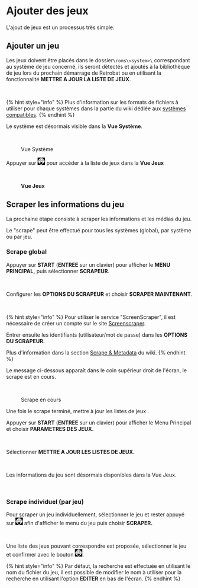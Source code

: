 # Ajouter des jeux

L'ajout de jeux est un processus très simple.

## Ajouter un jeu

Les jeux doivent être placés dans le dossier`\roms\<system>\` correspondant au système de jeu concerné, ils seront détectés et ajoutés à la bibliothèque de jeu lors du prochain démarrage de Retrobat ou en utilisant la fonctionnalité **METTRE A JOUR LA LISTE DE JEUX**.&#x20;

<div align="left">

<figure><img src="https://i.imgur.com/ayxotgu.png" alt=""><figcaption></figcaption></figure>

</div>

{% hint style="info" %}
Plus d'information sur les formats de fichiers à utiliser pour chaque systèmes dans la partie du wiki dédiée aux [systèmes compatibles](../systemes-and-emulateurs/supported-game-systems/).
{% endhint %}

Le système est désormais visible dans la **Vue Système**.

<div align="left">

<figure><img src="https://i.imgur.com/tpCLVFH.png" alt=""><figcaption><p>Vue Système</p></figcaption></figure>

</div>

Appuyer sur ![](<../.gitbook/assets/image (20).png>) pour accéder à la liste de jeux dans la **Vue Jeux**

<div align="left">

<figure><img src="https://i.imgur.com/H4z3WrO.png" alt=""><figcaption><p><strong>Vue Jeux</strong></p></figcaption></figure>

</div>

## Scraper les informations du jeu

La prochaine étape consiste à scraper les informations et les médias du jeu.

Le "scrape" peut être effectué pour tous les systèmes (global), par système ou par jeu.

### Scrape global

Appuyer sur **START** (**ENTREE** sur un clavier) pour afficher le **MENU PRINCIPAL,** puis sélectionner **SCRAPEUR**.

<div align="left">

<figure><img src="https://i.imgur.com/r32aLJ2.png" alt=""><figcaption></figcaption></figure>

</div>

Configurer les **OPTIONS DU SCRAPEUR** et choisir **SCRAPER MAINTENANT**.

<div align="left">

<figure><img src="https://i.imgur.com/4Byj2K3.png" alt=""><figcaption></figcaption></figure>

</div>

{% hint style="info" %}
Pour utiliser le service "ScreenScraper", il est nécessaire de créer un compte sur le site [Screenscraper](https://www.screenscraper.fr/).&#x20;

Entrer ensuite les identifiants (utilisateur/mot de passe) dans les **OPTIONS DU SCRAPEUR.**

Plus d'information dans la section [Scrape & Metadata](../navigation/scraping-and-metadata.md) du wiki.
{% endhint %}

Le message ci-dessous apparaît dans le coin supérieur droit de l'écran, le scrape est en cours.

<div align="left">

<figure><img src="https://i.imgur.com/V7ng0Nd.png" alt=""><figcaption><p>Scrape en cours</p></figcaption></figure>

</div>

Une fois le scrape terminé, mettre à jour les listes de jeux .

Appuyer sur **START** (**ENTREE** sur un clavier) pour afficher le Menu Principal et choisir **PARAMETRES DES JEUX.**

<div align="left">

<figure><img src="https://i.imgur.com/GYcVpVa.png" alt=""><figcaption></figcaption></figure>

</div>

Sélectionner **METTRE A JOUR LES LISTES DE JEUX.**

<div align="left">

<figure><img src="https://i.imgur.com/HlEF6Ic.png" alt=""><figcaption></figcaption></figure>

</div>

Les informations du jeu sont désormais disponibles dans la Vue Jeux.

<div align="left">

<figure><img src="https://i.imgur.com/sreDJlj.png" alt=""><figcaption></figcaption></figure>

</div>

### Scrape individuel (par jeu)

Pour scraper un jeu individuellement, sélectionner le jeu et rester appuyé sur ![](<../.gitbook/assets/image (20).png>) afin d'afficher le menu du jeu puis choisir **SCRAPER.**

<div align="left">

<figure><img src="https://i.imgur.com/b6sxoxl.png" alt=""><figcaption></figcaption></figure>

</div>

Une liste des jeux pouvant correspondre est proposée, sélectionner le jeu et confirmer avec le bouton ![](<../.gitbook/assets/image (20).png>).

{% hint style="info" %}
Par défaut, la recherche est effectuée en utilisant le nom du fichier du jeu, il est possible de modifier le nom à utiliser pour la recherche en utilisant l'option **EDITER** en bas de l'écran.
{% endhint %}

<div align="left">

<figure><img src="https://i.imgur.com/sr03YRR.png" alt=""><figcaption></figcaption></figure>

</div>
